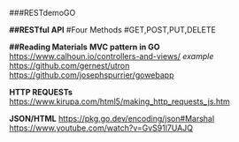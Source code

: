 ###RESTdemoGO

**##RESTful API**
#Four Methods
#GET,POST,PUT,DELETE


**##Reading Materials**
**MVC pattern in GO**
https://www.calhoun.io/controllers-and-views/
*example*
https://github.com/gernest/utron
https://github.com/josephspurrier/gowebapp

**HTTP REQUESTs**
https://www.kirupa.com/html5/making_http_requests_js.htm

**JSON/HTML**
https://pkg.go.dev/encoding/json#Marshal
https://www.youtube.com/watch?v=GvS91l7UAJQ
